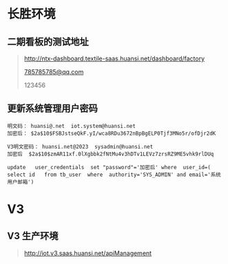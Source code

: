 # 长胜环境



##    二期看板的测试地址

> http://ntx-dashboard.textile-saas.huansi.net/dashboard/factory
>
> 785785785@qq.com
>
> 123456





## 更新系统管理用户密码

```shell
明文码： huansi@.net  iot.system@huansi.net
加密后： $2a$10$FSBJstseQkF.yI/wca8RDu3672nBpBgELP0Tjf3MNo5r/ofDjr2dK

V3明文密码： huansi.net@2023  sysadmin@huansi.net
加密后  $2a$10$zmAR11xf.0lXgbbk2fNtMu4v3hDTv1LEVz7zrsRZ9ME5vhk9rlDUq

update   user_credentials  set "password"='加密后' where  user_id=(
select id   from tb_user  where  authority='SYS_ADMIN' and email='系统用户邮箱')
```







# V3 	

##   V3 生产环境

> http://iot.v3.saas.huansi.net/apiManagement
